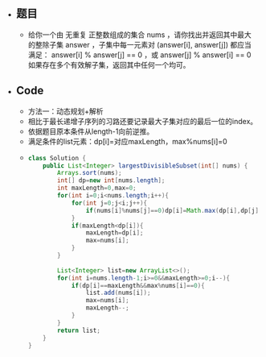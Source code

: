 - ## 题目
	- 给你一个由 无重复 正整数组成的集合 nums ，请你找出并返回其中最大的整除子集 answer ，子集中每一元素对 (answer[i], answer[j]) 都应当满足：
	  answer[i] % answer[j] == 0 ，或
	  answer[j] % answer[i] == 0
	  如果存在多个有效解子集，返回其中任何一个均可。
- ## Code
	- 方法一：动态规划+解析
	- 相比于最长递增子序列的习路还要记录最大子集对应的最后一位的index。
	- 依据题目原本条件从length-1向前逆推。
	- 满足条件的list元素：dp[i]=对应maxLength，max%nums[i]=0
	- ```java
	  class Solution {
	      public List<Integer> largestDivisibleSubset(int[] nums) {
	          Arrays.sort(nums);
	          int[] dp=new int[nums.length];
	          int maxLength=0,max=0;
	          for(int i=0;i<nums.length;i++){
	              for(int j=0;j<i;j++){
	                  if(nums[i]%nums[j]==0)dp[i]=Math.max(dp[i],dp[j]+1);
	              }
	              if(maxLength<dp[i]){
	                  maxLength=dp[i];
	                  max=nums[i];
	              }
	          }
	          
	          List<Integer> list=new ArrayList<>();
	          for(int i=nums.length-1;i>=0&&maxLength>=0;i--){
	              if(dp[i]==maxLength&&max%nums[i]==0){
	                  list.add(nums[i]);
	                  max=nums[i];
	                  maxLength--;
	              }
	          }
	          return list;
	      }
	  }
	  ```